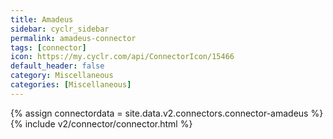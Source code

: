 ```yaml
---
title: Amadeus
sidebar: cyclr_sidebar
permalink: amadeus-connector
tags: [connector]
icon: https://my.cyclr.com/api/ConnectorIcon/15466
default_header: false
category: Miscellaneous
categories: [Miscellaneous]
---
```

{% assign connectordata = site.data.v2.connectors.connector-amadeus %}
{% include v2/connector/connector.html %}	